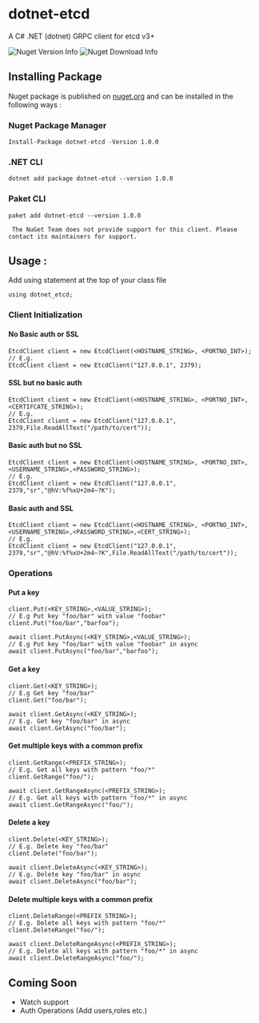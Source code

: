 # dotnet-etcd
A C# .NET (dotnet) GRPC client for etcd v3+

![Nuget Version Info](https://img.shields.io/nuget/v/dotnet-etcd.svg)
![Nuget Download Info](https://img.shields.io/nuget/dt/dotnet-etcd.svg)

## Installing Package
Nuget package is published on [nuget.org](https://www.nuget.org/packages/dotnet-etcd/) and can be installed in the following ways :
    
### Nuget Package Manager
    
    Install-Package dotnet-etcd -Version 1.0.0	

### .NET CLI
    
    dotnet add package dotnet-etcd --version 1.0.0	

### Paket CLI
    
    paket add dotnet-etcd --version 1.0.0	
` The NuGet Team does not provide support for this client. Please contact its maintainers for support.`

## Usage :

Add using statement at the top of your class file

    using dotnet_etcd;

### Client Initialization

#### No Basic auth or SSL
    
    EtcdClient client = new EtcdClient(<HOSTNAME_STRING>, <PORTNO_INT>);
    // E.g.
    EtcdClient client = new EtcdClient("127.0.0.1", 2379);

#### SSL but no basic auth
    
    EtcdClient client = new EtcdClient(<HOSTNAME_STRING>, <PORTNO_INT>,<CERTIFCATE_STRING>);
    // E.g.
    EtcdClient client = new EtcdClient("127.0.0.1", 2379,File.ReadAllText("/path/to/cert"));

#### Basic auth but no SSL

    EtcdClient client = new EtcdClient(<HOSTNAME_STRING>, <PORTNO_INT>,<USERNAME_STRING>,<PASSWORD_STRING>);
    // E.g.
    EtcdClient client = new EtcdClient("127.0.0.1", 2379,"sr","@hV:%f%xU+2m4~?K");

#### Basic auth and SSL
    
    EtcdClient client = new EtcdClient(<HOSTNAME_STRING>, <PORTNO_INT>,<USERNAME_STRING>,<PASSWORD_STRING>,<CERT_STRING>);
    // E.g.
    EtcdClient client = new EtcdClient("127.0.0.1", 2379,"sr","@hV:%f%xU+2m4~?K",File.ReadAllText("/path/to/cert"));

### Operations
#### Put a key

    client.Put(<KEY_STRING>,<VALUE_STRING>);
    // E.g Put key "foo/bar" with value "foobar"
    client.Put("foo/bar","barfoo");

    await client.PutAsync(<KEY_STRING>,<VALUE_STRING>);
    // E.g Put key "foo/bar" with value "foobar" in async
    await client.PutAsync("foo/bar","barfoo");

#### Get a key
    
    client.Get(<KEY_STRING>);
    // E.g Get key "foo/bar"
    client.Get("foo/bar");

    await client.GetAsync(<KEY_STRING>);
    // E.g. Get key "foo/bar" in async
    await client.GetAsync("foo/bar");

#### Get multiple keys with a common prefix

    client.GetRange(<PREFIX_STRING>);
    // E.g. Get all keys with pattern "foo/*"
    client.GetRange("foo/"); 

    await client.GetRangeAsync(<PREFIX_STRING>);
    // E.g. Get all keys with pattern "foo/*" in async
    await client.GetRangeAsync("foo/");

#### Delete a key

    client.Delete(<KEY_STRING>);
    // E.g. Delete key "foo/bar"
    client.Delete("foo/bar");

    await client.DeleteAsync(<KEY_STRING>);
    // E.g. Delete key "foo/bar" in async
    await client.DeleteAsync("foo/bar");

#### Delete multiple keys with a common prefix

    client.DeleteRange(<PREFIX_STRING>);
    // E.g. Delete all keys with pattern "foo/*"
    client.DeleteRange("foo/"); 

    await client.DeleteRangeAsync(<PREFIX_STRING>);
    // E.g. Delete all keys with pattern "foo/*" in async
    await client.DeleteRangeAsync("foo/");


## Coming Soon
* Watch support
* Auth Operations (Add users,roles etc.)